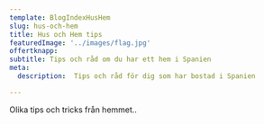 ```yaml
---
template: BlogIndexHusHem
slug: hus-och-hem
title: Hus och Hem tips
featuredImage: '../images/flag.jpg'
offertknapp: 
subtitle: Tips och råd om du har ett hem i Spanien
meta:
  description:  Tips och råd för dig som har bostad i Spanien

---
```


Olika tips och tricks från hemmet..